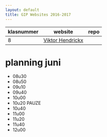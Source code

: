 ```yaml
---
layout: default
title: GIP Websites 2016-2017
---
```


| klasnummer | website | repo |
|---|---|---|
| 8 | [Viktor Hendrickx](http://vbrh-immalle.github.io/) | [](https://github.com/vbrh-immalle/vbrh-immalle.github.io) |


# planning juni

- 08u30 
- 08u50
- 09u10
- 09u40
- 10u00
- 10u20 PAUZE
- 10u40
- 11u00
- 11u20
- 11u40
- 12u00
